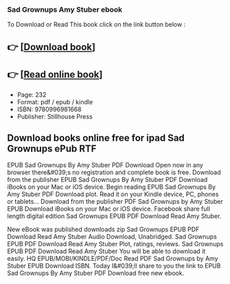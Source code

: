 ### Sad Grownups Amy Stuber ebook

To Download or Read This book click on the link button below :

## 👉  [**[Download book](http://filesbooks.info/download.php?group=book&from=github.com&id=716481&lnk=1066 "Download book")**]

## 👉  [**[Read online book](http://filesbooks.info/download.php?group=book&from=github.com&id=716481&lnk=1066 "Read online book")**]


* Page: 232
* Format: pdf / epub / kindle
* ISBN: 9780996981668
* Publisher: Stillhouse Press



## Download books online free for ipad Sad Grownups ePub RTF


EPUB Sad Grownups By Amy Stuber PDF Download Open now in any browser there&amp;#039;s no registration and complete book is free. Download from the publisher EPUB Sad Grownups By Amy Stuber PDF Download iBooks on your Mac or iOS device. Begin reading EPUB Sad Grownups By Amy Stuber PDF Download plot. Read it on your Kindle device, PC, phones or tablets... Download from the publisher PDF Sad Grownups by Amy Stuber EPUB Download iBooks on your Mac or iOS device. Facebook share full length digital edition Sad Grownups EPUB PDF Download Read Amy Stuber.

New eBook was published downloads zip Sad Grownups EPUB PDF Download Read Amy Stuber Audio Download, Unabridged. Sad Grownups EPUB PDF Download Read Amy Stuber Plot, ratings, reviews. Sad Grownups EPUB PDF Download Read Amy Stuber You will be able to download it easily. HQ EPUB/MOBI/KINDLE/PDF/Doc Read PDF Sad Grownups by Amy Stuber EPUB Download ISBN. Today I&amp;#039;ll share to you the link to EPUB Sad Grownups By Amy Stuber PDF Download free new ebook.





